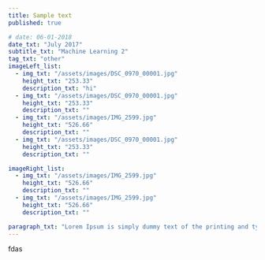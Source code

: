 ```yaml
---
title: Sample text
published: true

# date: 06-01-2018
date_txt: "July 2017"
subtitle_txt: "Machine Learning 2"
tag_txt: "other"
imageLeft_list:
  - img_txt: "/assets/images/DSC_0970_00001.jpg"
    height_txt: "253.33"
    description_txt: "hi"
  - img_txt: "/assets/images/DSC_0970_00001.jpg"
    height_txt: "253.33"
    description_txt: ""
  - img_txt: "/assets/images/IMG_2599.jpg"
    height_txt: "526.66"
    description_txt: ""
  - img_txt: "/assets/images/DSC_0970_00001.jpg"
    height_txt: "253.33"
    description_txt: ""

imageRight_list:
  - img_txt: "/assets/images/IMG_2599.jpg"
    height_txt: "526.66"
    description_txt: ""
  - img_txt: "/assets/images/IMG_2599.jpg"
    height_txt: "526.66"
    description_txt: ""

paragraph_txt: "Lorem Ipsum is simply dummy text of the printing and typesetting industry. Lorem Ipsum has been the industry's standard dummy text ever since the 1500s, when an unknown printer took a galley of type and scrambled it to make a type specimen book. It has survived not only five centuries, but also the leap into electronic typesetting, remaining essentially unchanged. It was popularised in the 1960s with the release of Letraset sheets containing Lorem Ipsum passages, and more recently with desktop publishing software like Aldus PageMaker including versions of Lorem Ipsum."
---
```


fdas



<!-- <p>Lorem Ipsum is simply dummy text of the printing and typesetting industry. Lorem Ipsum has been the industry's standard dummy text ever since the 1500s, when an unknown printer took a galley of type and scrambled it to make a type specimen book. It has survived not only five centuries, but also the leap into electronic typesetting, remaining essentially unchanged. It was popularised in the 1960s with the release of Letraset sheets containing Lorem Ipsum passages, and more recently with desktop publishing software like Aldus PageMaker including versions of Lorem Ipsum.</p>
    
    <div class="row">
    <div class="col-lg-6">
            
                    <div ><div class="image">
        <img src="../assets/images/DSC_0970_00001.jpg" width="380"  ><div class="overlay" style="height:253.33px">
                <div class="text">Hello World</div>
                </div></div></div><div>
                <div class=" image">
                    
        <img src="../assets/images/DSC_0970_00001.jpg"  width="380" /><div class="overlay" style="height:253.33px"><div class="text">Hello 2</div></div></div></div>
        <img src="../assets/images/IMG_2599.jpg"  width="380" style="margin:2px;" />
        <img src="../assets/images/DSC_0970_00001.jpg"  width="380"style="padding:5px;" />
    </div>
    <div class="col-lg-6">
        <img src="../assets/images/IMG_2599.jpg" class="image" width="380" style="padding:5px;" />
        <img src="../assets/images/DSC_0970_00001.jpg"  width="380"style="padding:5px;" />
        <img src="../assets/images/IMG_2599.jpg"  width="380" style="padding:5px;" />
        </div>
    </div> -->
